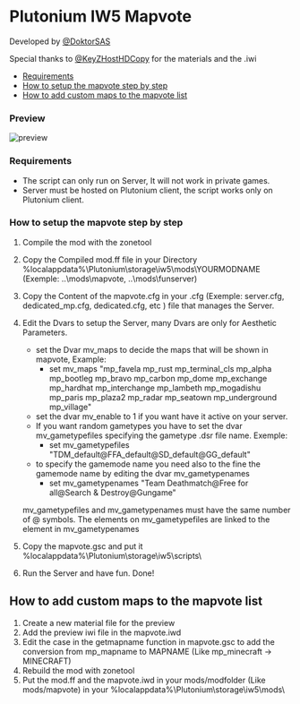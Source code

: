 # Plutonium IW5 Mapvote
Developed by [@DoktorSAS](https://twitter.com/DoktorSAS)

Special thanks to [@KeyZHostHDCopy](https://twitter.com/KeyZHostHDCopy) for the materials and the .iwi


 - [Requirements](#requirements)
 - [How to setup the mapvote step by step](#how-to-setup-the-mapvote-step-by-step)
 - [How to add custom maps to the mapvote list](#how-to-add-custom-maps-to-the-mapvote-list)

### Preview
![preview](https://media.discordapp.net/attachments/953357834626687087/963026095647645726/unknown.png?width=1149&height=676)


### Requirements

- The script can only run on Server, It will not work in private games.
- Server must be hosted on Plutonium client, the script works only on Plutonium client.


### How to setup the mapvote step by step

 1) Compile the mod with the zonetool 
 2) Copy the Compiled mod.ff file in your Directory %localappdata%\Plutonium\storage\iw5\mods\YOURMODNAME (Exemple: ..\mods\mapvote, ..\mods\funserver)
 3) Copy the Content of the mapvote.cfg in your .cfg (Exemple: server.cfg, dedicated_mp.cfg, dedicated.cfg, etc ) file that manages the Server.
 4) Edit the Dvars to setup the Server, many Dvars are only for Aesthetic Parameters.
    - set the Dvar mv_maps to decide the maps that will be shown in mapvote, Example:
        - set mv_maps "mp_favela mp_rust mp_terminal_cls mp_alpha mp_bootleg mp_bravo mp_carbon mp_dome mp_exchange mp_hardhat mp_interchange mp_lambeth mp_mogadishu mp_paris mp_plaza2 mp_radar mp_seatown mp_underground mp_village"
    - set the dvar mv_enable to 1 if you want have it active on your server.
    - If you want random gametypes you have to set the dvar mv_gametypefiles specifying the gametype .dsr file name. Exemple:
        - set mv_gametypefiles "TDM_default@FFA_default@SD_default@GG_default"
    - to specify the gamemode name you need also to the fine the gamemode name by editing the dvar mv_gametypenames
        - set mv_gametypenames "Team Deathmatch@Free for all@Search & Destroy@Gungame"
    
    mv_gametypefiles and mv_gametypenames must have the same number of @ symbols. The elements on mv_gametypefiles 
    are linked to the element in mv_gametypenames
 5) Copy the mapvote.gsc and put it %localappdata%\Plutonium\storage\iw5\scripts\
 6) Run the Server and have fun. Done!

## How to add custom maps to the mapvote list
  1) Create a new material file for the preview
  2) Add the preview iwi file in the mapvote.iwd
  3) Edit the case in the getmapname function in mapvote.gsc to add the conversion from mp_mapname to MAPNAME (Like mp_minecraft -> MINECRAFT)
  3) Rebuild the mod with zonetool
  4) Put the mod.ff and the mapvote.iwd in your mods/modfolder (Like mods/mapvote) in your %localappdata%\Plutonium\storage\iw5\mods\
